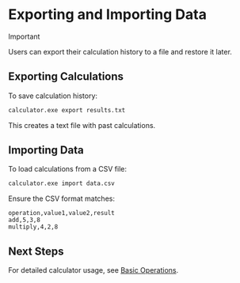 # Exporting and Importing Data

> [!IMPORTANT]
> Users can export their calculation history to a file and restore it later.

## Exporting Calculations
To save calculation history:
```sh
calculator.exe export results.txt
```
This creates a text file with past calculations.

## Importing Data
To load calculations from a CSV file:
```sh
calculator.exe import data.csv
```
Ensure the CSV format matches:
```csv
operation,value1,value2,result
add,5,3,8
multiply,4,2,8
```

## Next Steps
For detailed calculator usage, see [Basic Operations](../working-with-calculations/basic-operations.md).
```